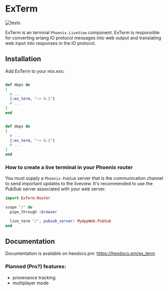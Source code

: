 # ExTerm

![tests](https://github.com/e-xyza/ex_term/actions/workflows/test_flow.yml/badge.svg)

ExTerm is an terminal `Phoenix.LiveView` component.  ExTerm is responsible
for converting erlang IO protocol messages into web output and translating
web input into responses in the IO protocol.

## Installation

Add ExTerm to your mix.exs:

```elixir

def deps do
[
  # ...
  {:ex_term, "~> 0.2"}
  # ...
]
end
```

```elixir

def deps do
[
  # ...
  {:ex_term, "~> 0.2"}
  # ...
]
end
```

### How to create a live terminal in your Phoenix router

You must supply a `Phoenix.PubSub` server that is the communication channel
to send important updates to the liveview.  It's recommended to use the
PubSub server associated with your web server.

```elixir
import ExTerm.Router

scope "/" do
  pipe_through :browser

  live_term "/", pubsub_server: MyAppWeb.PubSub
end
```

## Documentation

Documentation is available on hexdocs.pm: https://hexdocs.pm/ex_term

### Planned (Pro?) features:
- provenance tracking
- multiplayer mode
